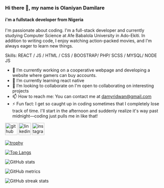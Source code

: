 ### Hi there 👋, my name is Olaniyan Damilare
#### i'm a fullstack developer from Nigeria
I'm passionate about coding. I'm a full-stack developer and currently studying Computer Science at Afe Babalola University in Ado-Ekiti. In addition to writing code, I enjoy watching action-packed movies, and I'm always eager to learn new things.

Skills:   REACT / JS / HTML / CSS / BOOSTRAP/ PHP/ SCSS / MYSQL/ NODE JS

- 🔭 I’m currently working on a cooperative webpage and developing a website where gamers can buy accounts. 
- 🌱 I’m currently learning react native 
- 👯 I’m looking to collaborate on I'm open to collaborating on interesting projects 
- 📫 How to reach me:  You can contact me at damyridwan@gmail.com 
- ⚡ Fun fact: I get so caught up in coding sometimes that I completely lose track of time. I'll start in the afternoon and suddenly realize it's way past midnight—coding just pulls me in like that! 


[<img src='https://cdn.jsdelivr.net/npm/simple-icons@3.0.1/icons/github.svg' alt='github' height='40'>](https://github.com/kingdamie)  [<img src='https://cdn.jsdelivr.net/npm/simple-icons@3.0.1/icons/linkedin.svg' alt='linkedin' height='40'>](https://www.linkedin.com/in/damilare-ridwan-a41886271/)  [<img src='https://cdn.jsdelivr.net/npm/simple-icons@3.0.1/icons/instagram.svg' alt='instagram' height='40'>](https://www.instagram.com/king_damie/)  

[![trophy](https://github-profile-trophy.vercel.app/?username=kingdamie)](https://github.com/ryo-ma/github-profile-trophy)

[![Top Langs](https://github-readme-stats.vercel.app/api/top-langs/?username=kingdamie)](https://github.com/anuraghazra/github-readme-stats)

![GitHub stats](https://github-readme-stats.vercel.app/api?username=kingdamie&show_icons=true&count_private=true)  

![GitHub metrics](https://metrics.lecoq.io/kingdamie)  

![GitHub streak stats](https://streak-stats.demolab.com/?user=kingdamie)  

